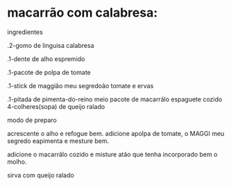 
# macarrão com calabresa:

ingredientes


.2-gomo de linguisa calabresa

.1-dente de alho espremido

.1-pacote de polpa de tomate

.1-stick de maggião meu segredoão tomate e ervas

.1-pitada de pimenta-do-reino
meio pacote de macarrãlo espaguete cozido
4-colheres(sopa) de queijo ralado

modo de preparo

acrescente o alho e refogue bem.
adicione apolpa de tomate, o MAGGI meu segredo eapimenta e mesture bem.

adicione o macarrãlo cozido e misture atão que tenha incorporado bem o molho.

sirva com queijo ralado

